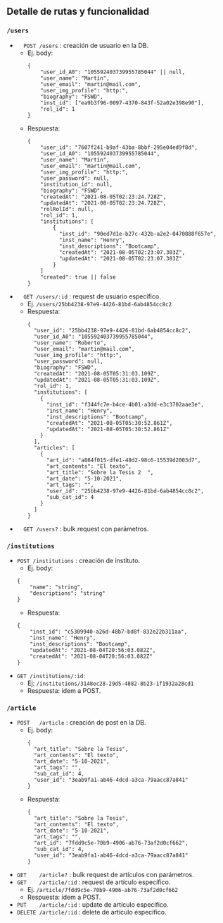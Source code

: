 ## Detalle de rutas y funcionalidad

### `/users`

- `  POST /users`    :  creación de usuario en la DB.
  - Ej. body: 
    ```
    {
        "user_id_A0": "105592403739955785044" || null,
        "user_name": "Martín",
        "user_email": "martin@mail.com",
        "user_img_profile": "http:",
        "biography": "FSWD",
        "inst_id": ["ea9b3f96-0097-4370-843f-52a02e398e90"],
        "rol_id": 1
    }
    ```
  - Respuesta: 
    ```
    {
        "user_id": "7607f241-b9af-43ba-8bbf-295e04ed9f8d",
        "user_id_A0": "105592403739955785044",
        "user_name": "Martín",
        "user_email": "martin@mail.com",
        "user_img_profile": "http:",
        "user_password": null,
        "institution_id": null,
        "biography": "FSWD",
        "createdAt": "2021-08-05T02:23:24.728Z",
        "updatedAt": "2021-08-05T02:23:24.728Z",
        "rolRolId": null,
        "rol_id": 1,
        "institutions": [
            {
              "inst_id": "90ed7d1e-b27c-432b-a2e2-0470888f657e",
              "inst_name": "Henry",
              "inst_descriptions": "Bootcamp",
              "createdAt": "2021-08-05T02:23:07.303Z",
              "updatedAt": "2021-08-05T02:23:07.303Z"
            }
        ]
        "created": true || false
    }
    ```
- `  GET /users/:id` :  request de usuario específico.
  - Ej. `/users/25bb4238-97e9-4426-81bd-6ab4854cc8c2`
  - Respuesta:
    ```
    {
      "user_id": "25bb4238-97e9-4426-81bd-6ab4854cc8c2",
      "user_id_A0": "105592403739955785044",
      "user_name": "Roberto",
      "user_email": "martin@mail.com",
      "user_img_profile": "http:",
      "user_password": null,
      "biography": "FSWD",
      "createdAt": "2021-08-05T05:31:03.109Z",
      "updatedAt": "2021-08-05T05:31:03.109Z",
      "rol_id": 1,
      "institutions": [
        {
          "inst_id": "f344fc7e-b4ce-4b01-a3dd-e3c3702aae3e",
          "inst_name": "Henry",
          "inst_descriptions": "Bootcamp",
          "createdAt": "2021-08-05T05:30:52.861Z",
          "updatedAt": "2021-08-05T05:30:52.861Z"
        }
      ],
      "articles": [
        {
          "art_id": "a884f015-dfe1-48d2-98c6-15539d2003d7",
          "art_contents": "El texto",
          "art_title": "Sobre la Tesis 2  ",
          "art_date": "5-10-2021",
          "art_tags": "",
          "user_id": "25bb4238-97e9-4426-81bd-6ab4854cc8c2",
          "sub_cat_id": 4
        }
      ]
    }
    ```
- `  GET /users?`    :  bulk request con parámetros.

### `/institutions`

- `POST /institutions`   : creación de instituto.
   - Ej. body: 
    ```
    {
        "name": "string",
        "descriptions": "string"
    }
    ```
    - Respuesta:
    ```
    {
        "inst_id": "c5309940-a26d-48b7-bd8f-832e22b311aa",
        "inst_name": "Henry",
        "inst_descriptions": "Bootcamp",
        "updatedAt": "2021-08-04T20:56:03.082Z",
        "createdAt": "2021-08-04T20:56:03.082Z"
    }
    ```
- `GET /institutions/:id`:
  - Ej: `/institutions/3148ec28-29d5-4882-8b23-1f1932a28cd1`
  - Respuesta: ídem a POST.
### `/article`

- `POST   /article`     : creación de post en la DB. 
  - Ej. body:
    ```
    {
      "art_title": "Sobre la Tesis",
      "art_contents": "El texto",
      "art_date": "5-10-2021",
      "art_tags": "",
      "sub_cat_id": 4,
      "user_id": "3eab9fa1-ab46-4dcd-a3ca-79aacc87a841"
    }
    ```
  - Respuesta: 
    ```
    {
      "art_title": "Sobre la Tesis",
      "art_contents": "El texto",
      "art_date": "5-10-2021",
      "art_tags": "",
      "art_id": "7fdd9c5e-70b9-4906-ab76-73af2d0cf662",
      "sub_cat_id": 4,
      "user_id": "3eab9fa1-ab46-4dcd-a3ca-79aacc87a841"
    }
    ```
- `GET    /article?`    : bulk request de artículos con parámetros.
- `GET    /article/:id` : request de artículo específico.
  - Ej. `/article/7fdd9c5e-70b9-4906-ab76-73af2d0cf662`
  - Respuesta: ídem a POST.
- `PUT    /article/:id` : update de artículo específico.
- `DELETE /article/:id` : delete de artículo específico.